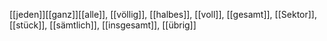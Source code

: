 [[jeden]][[ganz]][[alle]], [[völlig]], [[halbes]], [[voll]], [[gesamt]], [[Sektor]], [[stück]], [[sämtlich]], [[insgesamt]], [[übrig]]